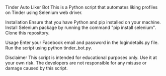 Tinder Auto Liker Bot
This is a Python script that automates liking profiles on Tinder using Selenium web driver.

Installation
Ensure that you have Python and pip installed on your machine.
Install Selenium package by running the command "pip install selenium".
Clone this repository.

Usage
Enter your Facebook email and password in the logindetails.py file.
Run the script using python tinder_bot.py.

Disclaimer
This script is intended for educational purposes only. Use it at your own risk. The developers are not responsible for any misuse or damage caused by this script.

